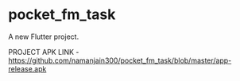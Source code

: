 # pocket_fm_task

A new Flutter project.

PROJECT APK LINK - https://github.com/namanjain300/pocket_fm_task/blob/master/app-release.apk